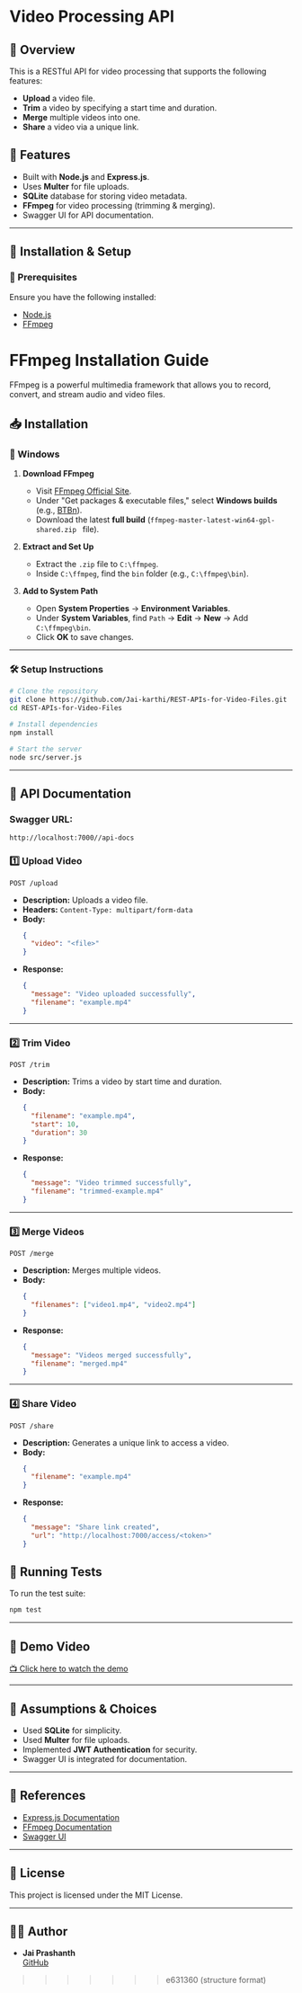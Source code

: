 
# Video Processing API

## 📌 Overview
This is a RESTful API for video processing that supports the following features:
- **Upload** a video file.
- **Trim** a video by specifying a start time and duration.
- **Merge** multiple videos into one.
- **Share** a video via a unique link.

## 🚀 Features
- Built with **Node.js** and **Express.js**.
- Uses **Multer** for file uploads.
- **SQLite** database for storing video metadata.
- **FFmpeg** for video processing (trimming & merging).
- Swagger UI for API documentation.

---

## 📂 Installation & Setup

### **🔧 Prerequisites**
Ensure you have the following installed:
- [Node.js](https://nodejs.org/)
- [FFmpeg](https://ffmpeg.org/download.html)


# FFmpeg Installation Guide

FFmpeg is a powerful multimedia framework that allows you to record, convert, and stream audio and video files.

## 📥 Installation

### 🔹 Windows
1. **Download FFmpeg**  
   - Visit [FFmpeg Official Site](https://ffmpeg.org/download.html).  
   - Under "Get packages & executable files," select **Windows builds** (e.g., [BTBn](https://github.com/BtbN/FFmpeg-Builds/releases)).  
   - Download the latest **full build** (`ffmpeg-master-latest-win64-gpl-shared.zip
` file).  

2. **Extract and Set Up**  
   - Extract the `.zip` file to `C:\ffmpeg`.  
   - Inside `C:\ffmpeg`, find the `bin` folder (e.g., `C:\ffmpeg\bin`).  

3. **Add to System Path**  
   - Open **System Properties** → **Environment Variables**.  
   - Under **System Variables**, find `Path` → **Edit** → **New** → Add `C:\ffmpeg\bin`.  
   - Click **OK** to save changes. 
---
### **🛠 Setup Instructions**
```bash
# Clone the repository
git clone https://github.com/Jai-karthi/REST-APIs-for-Video-Files.git
cd REST-APIs-for-Video-Files

# Install dependencies
npm install

# Start the server
node src/server.js
```

---

## 📜 API Documentation

### **Swagger URL:**
```
http://localhost:7000//api-docs
```

### **1️⃣ Upload Video**
```http
POST /upload
```
- **Description:** Uploads a video file.
- **Headers:** `Content-Type: multipart/form-data`
- **Body:**
  ```json
  {
    "video": "<file>"
  }
  ```
- **Response:**
  ```json
  {
    "message": "Video uploaded successfully",
    "filename": "example.mp4"
  }
  ```

---

### **2️⃣ Trim Video**
```http
POST /trim
```
- **Description:** Trims a video by start time and duration.
- **Body:**
  ```json
  {
    "filename": "example.mp4",
    "start": 10,
    "duration": 30
  }
  ```
- **Response:**
  ```json
  {
    "message": "Video trimmed successfully",
    "filename": "trimmed-example.mp4"
  }
  ```

---

### **3️⃣ Merge Videos**
```http
POST /merge
```
- **Description:** Merges multiple videos.
- **Body:**
  ```json
  {
    "filenames": ["video1.mp4", "video2.mp4"]
  }
  ```
- **Response:**
  ```json
  {
    "message": "Videos merged successfully",
    "filename": "merged.mp4"
  }
  ```

---

### **4️⃣ Share Video**
```http
POST /share
```
- **Description:** Generates a unique link to access a video.
- **Body:**
  ```json
  {
    "filename": "example.mp4"
  }
  ```
- **Response:**
  ```json
  {
    "message": "Share link created",
    "url": "http://localhost:7000/access/<token>"
  }
  ```

## 🧪 Running Tests
To run the test suite:
```bash
npm test
```

---

## 🎥 Demo Video
[📺 Click here to watch the demo](https://drive.google.com/file/d/1O0THT2ujNyPHc2faMdxvv5qnGUm23QMG/view?usp=drive_link)

---
## 📝 Assumptions & Choices
- Used **SQLite** for simplicity.
- Used **Multer** for file uploads.
- Implemented **JWT Authentication** for security.
- Swagger UI is integrated for documentation.

---

## 📜 References
- [Express.js Documentation](https://expressjs.com/)
- [FFmpeg Documentation](https://ffmpeg.org/documentation.html)
- [Swagger UI](https://swagger.io/tools/swagger-ui/)

---

## 📌 License
This project is licensed under the MIT License.

---

## 👨‍💻 Author
- **Jai Prashanth**  
  [GitHub](https://github.com/Jai-karthi) 
>>>>>>> e631360 (structure format)
